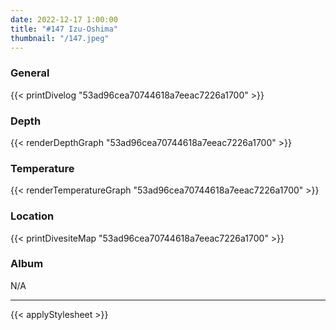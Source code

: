 ```yaml
---
date: 2022-12-17 1:00:00
title: "#147 Izu-Oshima"
thumbnail: "/147.jpeg"
---
```


### General

{{< printDivelog "53ad96cea70744618a7eeac7226a1700" >}}

### Depth

{{< renderDepthGraph "53ad96cea70744618a7eeac7226a1700" >}}

### Temperature

{{< renderTemperatureGraph "53ad96cea70744618a7eeac7226a1700" >}}

### Location

{{< printDivesiteMap "53ad96cea70744618a7eeac7226a1700" >}}

### Album

N/A

---

{{< applyStylesheet >}}
